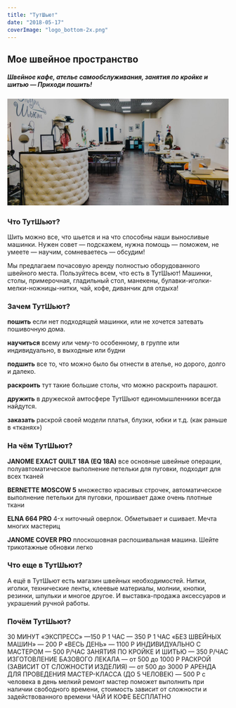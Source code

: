 ```yaml
---
title: "ТутШьют"
date: "2018-05-17"
coverImage: "logo_bottom-2x.png"
---
```


## Мое швейное пространство

##### Швейное кафе, ателье самообслуживания, занятия по кройке и шитью — Приходи пошить!

### ![](images/8bez-imeni-1.jpg)

### Что ТутШьют?

Шить можно все, что шьется и на что способны наши выносливые машинки. Нужен совет — подскажем, нужна помощь — поможем, не умеете — научим, сомневаетесь — обсудим!

Мы предлагаем почасовую аренду полностью оборудованного швейного места. Пользуйтесь всем, что есть в ТутШьют! Машинки, столы, примерочная, гладильный стол, манекены, булавки-иголки-мелки-ножницы-нитки, чай, кофе, диванчик для отдыха!

### Зачем ТутШьют?

**пошить** если нет подходящей машинки, или не хочется затевать пошивочную дома.

**научиться** всему или чему-то особенному, в группе или индивидуально, в выходные или будни

**подшить** все то, что можно было бы отнести в ателье, но дорого, долго и далеко.

**раскроить** тут такие большие столы, что можно раскроить парашют.

**дружить** в дружеской амтосфере ТутШьют единомышленники всегда найдутся.

**заказать** раскрой своей модели платья, блузки, юбки и т.д. (как раньше в «тканях»)

### На чём ТутШьют?

**JANOME EXACT QUILT 18A (EQ 18A)** все основные швейные операции, полуавтоматическое выполнение петельки для пуговки, подходит для всех тканей

**BERNETTE MOSCOW 5** множество красивых строчек, автоматическое выполнение петельки для пуговки, прошивает даже очень плотные ткани

**ELNA 664 PRO** 4-х ниточный оверлок. Обметывает и сшивает. Мечта многих мастериц

**JANOME COVER PRO** плоскошовная распошивальная машина. Шейте трикотажные обновки легко

### Что еще в ТутШьют?

А ещё в ТутШьют есть магазин швейных необходимостей. Нитки, иголки, технические ленты, клеевые материалы, молнии, кнопки, резинки, шпульки и многое другое. И выставка-продажа аксессуаров и украшений ручной работы.

### Почём ТутШьют?

30 МИНУТ «ЭКСПРЕСС» —150 P 1 ЧАС — 350 P 1 ЧАС «БЕЗ ШВЕЙНЫХ МАШИН» — 200 P «ВЕСЬ ДЕНЬ» — 1100 P ИНДИВИДУАЛЬНО С МАСТЕРОМ — 500 P/ЧАС ЗАНЯТИЯ ПО КРОЙКЕ И ШИТЬЮ — 350 P/ЧАС ИЗГОТОВЛЕНИЕ БАЗОВОГО ЛЕКАЛА — от 500 до 1000 P РАСКРОЙ (ЗАВИСИТ ОТ СЛОЖНОСТИ ИЗДЕЛИЯ) — от 500 до 3000 P АРЕНДА ДЛЯ ПРОВЕДЕНИЯ МАСТЕР-КЛАССА (ДО 5 ЧЕЛОВЕК) — 500 P с человека в день мелкий ремонт мастер поможет выполнить при наличии свободного времени, стоимость зависит от сложности и задействованного времени ЧАЙ И КОФЕ БЕСПЛАТНО
